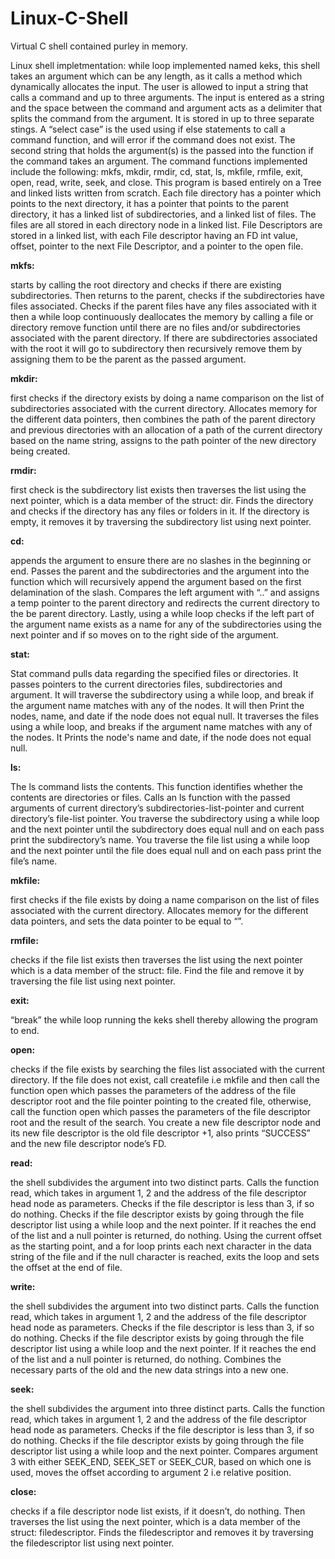 # Linux-C-Shell
Virtual C shell contained purley in memory.

Linux shell impletmentation:
while loop implemented named keks, this shell takes an argument which can be any length, as it calls a method which dynamically allocates the input. The user is allowed to input a string that calls a command and up to three arguments. The input is entered as a string and the space between the command and argument acts as a delimiter that splits the command from the argument. It is stored in up to three separate stings. A “select case” is the used using if else statements to call a command function, and will error if the command does not exist. The second string that holds the argument(s) is the passed into the function if the command takes an argument. The command functions implemented include the following: mkfs, mkdir, rmdir, cd, stat, ls, mkfile, rmfile, exit, open, read, write, seek, and close.
This program is based entirely on a Tree and linked lists written from scratch. Each file directory has a pointer which points to the next directory, it has a pointer that points to the parent directory, it has a linked list of subdirectories, and a linked list of files. 
The files are all stored in each directory node in a linked list. 
File Descriptors are stored in a linked list, with each File descriptor having an FD int value, offset, pointer to the next File Descriptor, and a pointer to the open file.

**mkfs:**

starts by calling the root directory and checks if there are existing subdirectories. Then returns to the parent, checks if the subdirectories have files associated. Checks if the parent files have any files associated with it then a while loop continuously deallocates the memory by calling a file or directory remove function until there are no files and/or subdirectories associated with the parent directory. If there are subdirectories associated with the root it will go to subdirectory then recursively remove them by assigning them to be the parent as the passed argument.

**mkdir:**

first checks if the directory exists by doing a name comparison on the list of subdirectories associated with the current directory. Allocates memory for the different data pointers, then combines the path of the parent directory and previous directories with an allocation of a path of the current directory based on the name string, assigns to the path pointer of the new directory being created.

**rmdir:**

first check is the subdirectory list exists then traverses the list using the next pointer, which is a data member of the struct: dir. Finds the directory and checks if the directory has any files or folders in it. If the directory is empty, it removes it by traversing the subdirectory list using next pointer. 

**cd:**

appends the argument to ensure there are no slashes in the beginning or end. Passes the parent and the subdirectories and the argument into the function which will recursively append the argument based on the first delamination of the slash. Compares the left argument with “..” and assigns a temp pointer to the parent directory and redirects the current directory to the be parent directory. Lastly,  using a while loop checks if the left part of the argument name exists as a name for any of the subdirectories using the next pointer and if so moves on to the right side of the argument. 

**stat:**

Stat command pulls data regarding the specified files or directories. It passes pointers to the current directories files, subdirectories and argument. It will traverse the subdirectory using a while loop, and break if the argument name matches with any of the nodes. It will then Print the nodes, name, and date if the node does not equal null. It traverses the files using a while loop, and breaks if the argument name matches with any of the nodes. It Prints the node's name and date, if the node does not equal null. 

**ls:**

The ls command lists the contents. This function identifies whether the contents are directories or files. Calls an ls function with the passed arguments of current directory’s subdirectories-list-pointer and current directory’s file-list pointer. You traverse the subdirectory using a while loop and the next pointer until the subdirectory does equal null and on each pass print the subdirectory’s name. You traverse the file list using a while loop and the next pointer until the file does equal null and on each pass print the file’s name.

**mkfile:**

first checks if the file exists by doing a name comparison on the list of files associated with the current directory. Allocates memory for the different data pointers, and sets the data pointer to be equal to “”.

**rmfile:**

checks if the file list exists then traverses the list using the next pointer which is a data member of the struct: file. Find the file and remove it by traversing the file list using next pointer. 

**exit:**

“break” the while loop running the keks shell thereby allowing the program to end. 

**open:**

checks if the file exists by searching the files list associated with the current directory. If the file does not exist, call createfile i.e mkfile and then call the function open which passes the parameters of the address of the file descriptor root and the file pointer pointing to the created file, otherwise, call the function open which passes the parameters of the file descriptor root and the result of the search. You create a new file descriptor node and its new file descriptor is the old file descriptor +1, also prints “SUCCESS” and the new file descriptor node’s FD.

**read:**

the shell subdivides the argument into two distinct parts. Calls the function read, which takes in argument 1, 2 and the address of the file descriptor head node as parameters. Checks if the file descriptor is less than 3, if so do nothing. Checks if the file descriptor exists by going through the file descriptor list using a while loop and the next pointer. If it reaches the end of the list and a null pointer is returned, do nothing. Using the current offset as the starting point, and a for loop prints each next character in the data string of the file and if the null character is reached, exits the loop and sets the offset at the end of file.

**write:**

the shell subdivides the argument into two distinct parts. Calls the function read, which takes in argument 1, 2 and the address of the file descriptor head node as parameters. Checks if the file descriptor is less than 3, if so do nothing. Checks if the file descriptor exists by going through the file descriptor list using a while loop and the next pointer. If it reaches the end of the list and a null pointer is returned, do nothing. Combines the necessary parts of the old and the new data strings into a new one. 

**seek:**

the shell subdivides the argument into three distinct parts. Calls the function read, which takes in argument 1, 2 and the address of the file descriptor head node as parameters. Checks if the file descriptor is less than 3, if so do nothing. Checks if the file descriptor exists by going through the file descriptor list using a while loop and the next pointer. Compares argument 3 with either SEEK_END, SEEK_SET or SEEK_CUR, based on which one is used, moves the offset according to argument 2 i.e relative position. 

**close:**

checks if a file descriptor node list exists, if it doesn’t, do nothing. Then traverses the list using the next pointer, which is a data member of the struct: filedescriptor. Finds the filedescriptor and removes it by traversing the filedescriptor list using next pointer.
